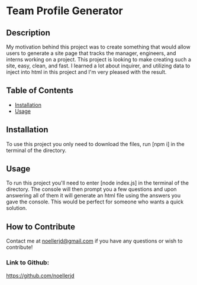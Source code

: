 # Team Profile Generator

## Description

My motivation behind this project was to create something that would allow users to generate a site page that tracks the manager, engineers, and interns working on a project. This project is looking to make creating such a site, easy, clean, and fast. I learned a lot about inquirer, and utilizing data to inject into html in this project and I'm very pleased with the result.

## Table of Contents

- [Installation](#installation)
- [Usage](#usage)

## Installation

To use this project you only need to download the files, run [npm i] in the terminal of the directory.

## Usage

To run this project you'll need to enter [node index.js] in the terminal of the directory. The console will then prompt you a few questions and upon answering all of them it will generate an html file using the answers you gave the console. This would be perfect for someone who wants a quick solution.

## How to Contribute

Contact me at noellerjd@gmail.com if you have any questions or wish to contribute!

### Link to Github:
https://github.com/noellerjd

